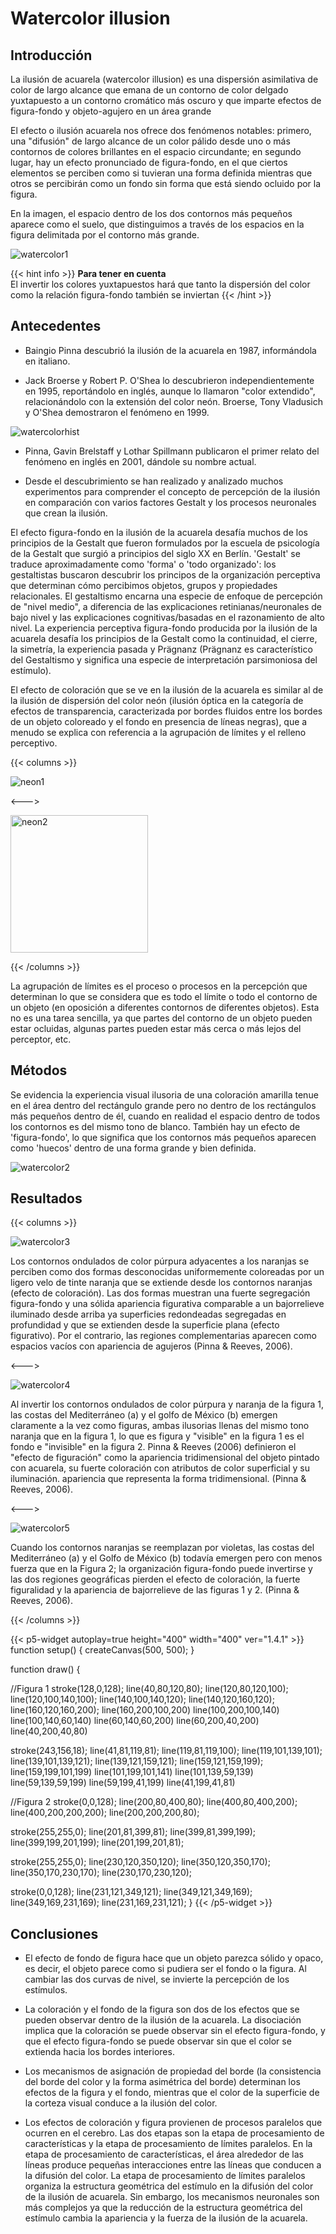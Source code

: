 # Watercolor illusion

## Introducción

La ilusión de acuarela (watercolor illusion) es una dispersión asimilativa de color de largo alcance que emana de un contorno de color delgado yuxtapuesto a un contorno cromático más oscuro y que imparte efectos de figura-fondo y objeto-agujero en un área grande

El efecto o ilusión acuarela  nos ofrece dos fenómenos notables: primero, una "difusión" de largo alcance de un color pálido desde uno o más contornos de colores brillantes en el espacio circundante; en segundo lugar, hay un efecto pronunciado de figura-fondo, en el que ciertos elementos se perciben como si tuvieran una forma definida mientras que otros se percibirán como un fondo sin forma que está siendo ocluido por la figura. 

En la imagen, el espacio dentro de los dos contornos más pequeños aparece como el suelo, que distinguimos a través de los espacios en la figura delimitada por el contorno más grande. 

![watercolor1](https://www.illusionsindex.org/images/illusions/watercolour-effect/wc3.jpg)

{{< hint info >}}
**Para tener en cuenta**  
El invertir los colores yuxtapuestos hará que tanto la dispersión del color como la relación figura-fondo también se inviertan
{{< /hint >}}

## Antecedentes

 - Baingio Pinna descubrió la ilusión de la acuarela en 1987, informándola en italiano.

 - Jack Broerse y Robert P. O'Shea lo descubrieron independientemente en 1995, reportándolo en inglés, aunque lo llamaron "color extendido", relacionándolo con la extensión del color neón. Broerse, Tony Vladusich y O'Shea demostraron el fenómeno en 1999. 

 ![watercolorhist](https://wikiimg.tojsiabtv.com/wikipedia/commons/thumb/c/ce/AfterBroerseet1999.pdf/page1-440px-AfterBroerseet1999.pdf.jpg)
 
 - Pinna, Gavin Brelstaff y Lothar Spillmann publicaron el primer relato del fenómeno en inglés en 2001, dándole su nombre actual.
 
 - Desde el descubrimiento se han realizado y analizado muchos experimentos para comprender el concepto de percepción de la ilusión en comparación con varios factores Gestalt y los procesos neuronales que crean la ilusión.

El efecto figura-fondo en la ilusión de la acuarela desafía muchos de los principios de la Gestalt que fueron formulados por la escuela de psicología de la Gestalt que surgió a principios del siglo XX en Berlín. 'Gestalt' se traduce aproximadamente como 'forma' o 'todo organizado': los gestaltistas buscaron descubrir los principos de la organización perceptiva que determinan cómo percibimos objetos, grupos y propiedades relacionales. El gestaltismo encarna una especie de enfoque de percepción de "nivel medio", a diferencia de las explicaciones retinianas/neuronales de bajo nivel y las explicaciones cognitivas/basadas en el razonamiento de alto nivel. La experiencia perceptiva figura-fondo producida por la ilusión de la acuarela desafía los principios de la Gestalt como la continuidad, el cierre, la simetría, la experiencia pasada y Prägnanz (Prägnanz es característico del Gestaltismo y significa una especie de interpretación parsimoniosa del estímulo).

El efecto de coloración que se ve en la ilusión de la acuarela es similar al de la ilusión de dispersión del color neón (ilusión óptica en la categoría de efectos de transparencia, caracterizada por bordes fluidos entre los bordes de un objeto coloreado y el fondo en presencia de líneas negras), que a menudo se explica con referencia a la agrupación de límites y el relleno perceptivo. 

{{< columns >}}

![neon1](https://wikiimg.tojsiabtv.com/wikipedia/commons/thumb/e/e7/Neon_Color_Circle.gif/220px-Neon_Color_Circle.gif)

<--->

<img src="https://wikiimg.tojsiabtv.com/wikipedia/commons/thumb/9/9c/Color_spreading.png/170px-Color_spreading.png" alt="neon2" width="220"/>

{{< /columns >}}

La agrupación de límites es el proceso o procesos en la percepción que determinan lo que se considera que es todo el límite o todo el contorno de un objeto (en oposición a diferentes contornos de diferentes objetos). Esta no es una tarea sencilla, ya que partes del contorno de un objeto pueden estar ocluidas, algunas partes pueden estar más cerca o más lejos del perceptor, etc.

## Métodos

Se evidencia la experiencia visual ilusoria de una coloración amarilla tenue en el área dentro del rectángulo grande pero no dentro de los rectángulos más pequeños dentro de él, cuando en realidad el espacio dentro de todos los contornos es del mismo tono de blanco. También hay un efecto de 'figura-fondo', lo que significa que los contornos más pequeños aparecen como 'huecos' dentro de una forma grande y bien definida.

![watercolor2](https://www.illusionsindex.org/images/illusions/watercolour-effect/main.png)

## Resultados

{{< columns >}}

![watercolor3](http://www.scholarpedia.org/w/images/thumb/8/8c/Watercolor1.png/518px-Watercolor1.png)

Los contornos ondulados de color púrpura adyacentes a los naranjas se perciben como dos formas desconocidas uniformemente coloreadas por un ligero velo de tinte naranja que se extiende desde los contornos naranjas (efecto de coloración). Las dos formas muestran una fuerte segregación figura-fondo y una sólida apariencia figurativa comparable a un bajorrelieve iluminado desde arriba ya superficies redondeadas segregadas en profundidad y que se extienden desde la superficie plana (efecto figurativo). Por el contrario, las regiones complementarias aparecen como espacios vacíos con apariencia de agujeros (Pinna & Reeves, 2006).


<--->

![watercolor4](http://www.scholarpedia.org/w/images/thumb/3/3c/Watercolor2.png/518px-Watercolor2.png)

Al invertir los contornos ondulados de color púrpura y naranja de la figura 1, las costas del Mediterráneo (a) y el golfo de México (b) emergen claramente a la vez como figuras, ambas ilusorias llenas del mismo tono naranja que en la figura 1, lo que es figura y "visible" en la figura 1 es el fondo e "invisible" en la figura 2. Pinna & Reeves (2006) definieron el "efecto de figuración" como la apariencia tridimensional del objeto pintado con acuarela, su fuerte coloración con atributos de color superficial y su iluminación. apariencia que representa la forma tridimensional. (Pinna & Reeves, 2006).

<--->

![watercolor5](http://www.scholarpedia.org/w/images/thumb/5/5f/Watercolor3.png/250px-Watercolor3.png)

Cuando los contornos naranjas se reemplazan por violetas, las costas del Mediterráneo (a) y el Golfo de México (b) todavía emergen pero con menos fuerza que en la Figura 2; la organización figura-fondo puede invertirse y las dos regiones geográficas pierden el efecto de coloración, la fuerte figuralidad y la apariencia de bajorrelieve de las figuras 1 y 2. (Pinna & Reeves, 2006).


{{< /columns >}}

{{< p5-widget autoplay=true height="400" width="400" ver="1.4.1" >}}
function setup() {
  createCanvas(500, 500);
}

function draw() {
  
  //Figura 1
  stroke(128,0,128);
  line(40,80,120,80);
  line(120,80,120,100);
  line(120,100,140,100);
  line(140,100,140,120);
  line(140,120,160,120);
  line(160,120,160,200);
  line(160,200,100,200)
  line(100,200,100,140)
  line(100,140,60,140)
  line(60,140,60,200)
  line(60,200,40,200)
  line(40,200,40,80)
  
  stroke(243,156,18);
  line(41,81,119,81);
  line(119,81,119,100);
  line(119,101,139,101);
  line(139,101,139,121);
  line(139,121,159,121);
  line(159,121,159,199);
  line(159,199,101,199)
  line(101,199,101,141)
  line(101,139,59,139)
  line(59,139,59,199)
  line(59,199,41,199)
  line(41,199,41,81)
  
  //Figura 2
  stroke(0,0,128);
  line(200,80,400,80);
  line(400,80,400,200);
  line(400,200,200,200);
  line(200,200,200,80);
  
  stroke(255,255,0);
  line(201,81,399,81);
  line(399,81,399,199);
  line(399,199,201,199);
  line(201,199,201,81);
  
  stroke(255,255,0);
  line(230,120,350,120);
  line(350,120,350,170);
  line(350,170,230,170);
  line(230,170,230,120);
  
  stroke(0,0,128);
  line(231,121,349,121);
  line(349,121,349,169);
  line(349,169,231,169);
  line(231,169,231,121);
}
{{< /p5-widget >}}

## Conclusiones

 - El efecto de fondo de figura hace que un objeto parezca sólido y opaco, es decir, el objeto parece como si pudiera ser el fondo o la figura. Al cambiar las dos curvas de nivel, se invierte la percepción de los estímulos.

 - La coloración y el fondo de la figura son dos de los efectos que se pueden observar dentro de la ilusión de la acuarela. La disociación implica que la coloración se puede observar sin el efecto figura-fondo, y que el efecto figura-fondo se puede observar sin que el color se extienda hacia los bordes interiores.

 - Los mecanismos de asignación de propiedad del borde (la consistencia del borde del color y la forma asimétrica del borde) determinan los efectos de la figura y el fondo, mientras que el color de la superficie de la corteza visual conduce a la ilusión del color.
 
 - Los efectos de coloración y figura provienen de procesos paralelos que ocurren en el cerebro. Las dos etapas son la etapa de procesamiento de características y la etapa de procesamiento de límites paralelos. En la etapa de procesamiento de características, el área alrededor de las líneas produce pequeñas interacciones entre las líneas que conducen a la difusión del color. La etapa de procesamiento de límites paralelos organiza la estructura geométrica del estímulo en la difusión del color de la ilusión de acuarela. Sin embargo, los mecanismos neuronales son más complejos ya que la reducción de la estructura geométrica del estímulo cambia la apariencia y la fuerza de la ilusión de la acuarela.